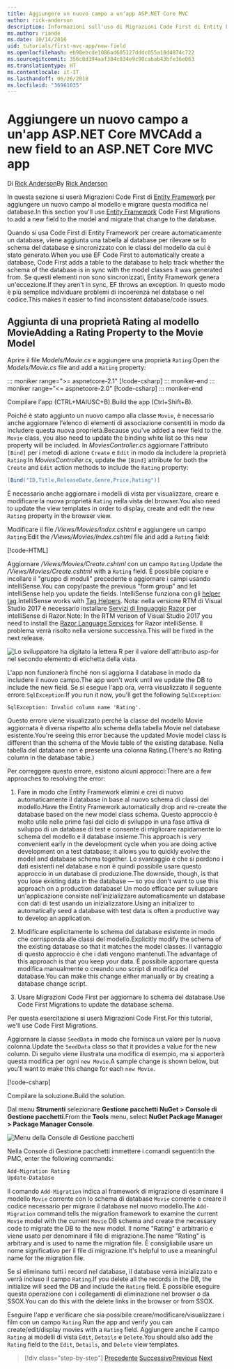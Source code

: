 ```yaml
---
title: Aggiungere un nuovo campo a un'app ASP.NET Core MVC
author: rick-anderson
description: Informazioni sull'uso di Migrazioni Code First di Entity Framework per aggiungere un nuovo campo a un modello ed eseguire la migrazione di questa modifica in un database.
ms.author: riande
ms.date: 10/14/2016
uid: tutorials/first-mvc-app/new-field
ms.openlocfilehash: eb98ebcde1086ad605127dddc055a18d4874c722
ms.sourcegitcommit: 356c8d394aaf384c834e9c90cabab43bfe36e063
ms.translationtype: HT
ms.contentlocale: it-IT
ms.lasthandoff: 06/26/2018
ms.locfileid: "36961035"
---
```

# <a name="add-a-new-field-to-an-aspnet-core-mvc-app"></a><span data-ttu-id="196b9-103">Aggiungere un nuovo campo a un'app ASP.NET Core MVC</span><span class="sxs-lookup"><span data-stu-id="196b9-103">Add a new field to an ASP.NET Core MVC app</span></span>

<span data-ttu-id="196b9-104">Di [Rick Anderson](https://twitter.com/RickAndMSFT)</span><span class="sxs-lookup"><span data-stu-id="196b9-104">By [Rick Anderson](https://twitter.com/RickAndMSFT)</span></span>

<span data-ttu-id="196b9-105">In questa sezione si userà Migrazioni Code First di [Entity Framework](https://docs.microsoft.com/ef/core/get-started/aspnetcore/new-db) per aggiungere un nuovo campo al modello e migrare questa modifica nel database.</span><span class="sxs-lookup"><span data-stu-id="196b9-105">In this section you'll use [Entity Framework](https://docs.microsoft.com/ef/core/get-started/aspnetcore/new-db) Code First Migrations to add a new field to the model and migrate that change to the database.</span></span>

<span data-ttu-id="196b9-106">Quando si usa Code First di Entity Framework per creare automaticamente un database, viene aggiunta una tabella al database per rilevare se lo schema del database è sincronizzato con le classi del modello da cui è stato generato.</span><span class="sxs-lookup"><span data-stu-id="196b9-106">When you use EF Code First to automatically create a database, Code First adds a table to the database to help track whether the schema of the database is in sync with the model classes it was generated from.</span></span> <span data-ttu-id="196b9-107">Se questi elementi non sono sincronizzati, Entity Framework genera un'eccezione.</span><span class="sxs-lookup"><span data-stu-id="196b9-107">If they aren't in sync, EF throws an exception.</span></span> <span data-ttu-id="196b9-108">In questo modo è più semplice individuare problemi di incoerenza nel database o nel codice.</span><span class="sxs-lookup"><span data-stu-id="196b9-108">This makes it easier to find inconsistent database/code issues.</span></span>

## <a name="adding-a-rating-property-to-the-movie-model"></a><span data-ttu-id="196b9-109">Aggiunta di una proprietà Rating al modello Movie</span><span class="sxs-lookup"><span data-stu-id="196b9-109">Adding a Rating Property to the Movie Model</span></span>

<span data-ttu-id="196b9-110">Aprire il file *Models/Movie.cs* e aggiungere una proprietà `Rating`:</span><span class="sxs-lookup"><span data-stu-id="196b9-110">Open the *Models/Movie.cs* file and add a `Rating` property:</span></span>

::: moniker range=">= aspnetcore-2.1"
[!code-csharp[](~/tutorials/first-mvc-app/start-mvc/sample/MvcMovie21/Models/MovieDateRating.cs?highlight=13&name=snippet)]
::: moniker-end
::: moniker range="<= aspnetcore-2.0"
[!code-csharp[](~/tutorials/first-mvc-app/start-mvc/sample/MvcMovie/Models/MovieDateRating.cs?highlight=11&range=7-18)]
::: moniker-end

<span data-ttu-id="196b9-111">Compilare l'app (CTRL+MAIUSC+B).</span><span class="sxs-lookup"><span data-stu-id="196b9-111">Build the app (Ctrl+Shift+B).</span></span>

<span data-ttu-id="196b9-112">Poiché è stato aggiunto un nuovo campo alla classe `Movie`, è necessario anche aggiornare l'elenco di elementi di associazione consentiti in modo da includere questa nuova proprietà.</span><span class="sxs-lookup"><span data-stu-id="196b9-112">Because you've added a new field to the `Movie` class, you also need to update the binding white list so this new property will be included.</span></span> <span data-ttu-id="196b9-113">In *MoviesController.cs* aggiornare l'attributo `[Bind]` per i metodi di azione `Create` e `Edit` in modo da includere la proprietà `Rating`:</span><span class="sxs-lookup"><span data-stu-id="196b9-113">In *MoviesController.cs*, update the `[Bind]` attribute for both the `Create` and `Edit` action methods to include the `Rating` property:</span></span>

```csharp
[Bind("ID,Title,ReleaseDate,Genre,Price,Rating")]
   ```

<span data-ttu-id="196b9-114">È necessario anche aggiornare i modelli di vista per visualizzare, creare e modificare la nuova proprietà `Rating` nella vista del browser.</span><span class="sxs-lookup"><span data-stu-id="196b9-114">You also need to update the view templates in order to display, create and edit the new `Rating` property in the browser view.</span></span>

<span data-ttu-id="196b9-115">Modificare il file */Views/Movies/Index.cshtml* e aggiungere un campo `Rating`:</span><span class="sxs-lookup"><span data-stu-id="196b9-115">Edit the */Views/Movies/Index.cshtml* file and add a `Rating` field:</span></span>

[!code-HTML[](start-mvc/sample/MvcMovie/Views/Movies/IndexGenreRating.cshtml?highlight=17,39&range=24-64)]

<span data-ttu-id="196b9-116">Aggiornare */Views/Movies/Create.cshtml* con un campo `Rating`.</span><span class="sxs-lookup"><span data-stu-id="196b9-116">Update the */Views/Movies/Create.cshtml* with a `Rating` field.</span></span> <span data-ttu-id="196b9-117">È possibile copiare e incollare il "gruppo di moduli" precedente e aggiornare i campi usando intelliSense.</span><span class="sxs-lookup"><span data-stu-id="196b9-117">You can copy/paste the previous "form group" and let intelliSense help you update the fields.</span></span> <span data-ttu-id="196b9-118">IntelliSense funziona con gli [helper tag](xref:mvc/views/tag-helpers/intro).</span><span class="sxs-lookup"><span data-stu-id="196b9-118">IntelliSense works with [Tag Helpers](xref:mvc/views/tag-helpers/intro).</span></span> <span data-ttu-id="196b9-119">Nota: nella versione RTM di Visual Studio 2017 è necessario installare [Servizi di linguaggio Razor](https://marketplace.visualstudio.com/items?itemName=ms-madsk.RazorLanguageServices) per intelliSense di Razor.</span><span class="sxs-lookup"><span data-stu-id="196b9-119">Note: In the RTM verison of Visual Studio 2017 you need to install the [Razor Language Services](https://marketplace.visualstudio.com/items?itemName=ms-madsk.RazorLanguageServices) for Razor intelliSense.</span></span> <span data-ttu-id="196b9-120">Il problema verrà risolto nella versione successiva.</span><span class="sxs-lookup"><span data-stu-id="196b9-120">This will be fixed in the next release.</span></span>

![Lo sviluppatore ha digitato la lettera R per il valore dell'attributo asp-for nel secondo elemento di etichetta della vista.](new-field/_static/cr.png)

<span data-ttu-id="196b9-124">L'app non funzionerà finché non si aggiorna il database in modo da includere il nuovo campo.</span><span class="sxs-lookup"><span data-stu-id="196b9-124">The app won't work until we update the DB to include the new field.</span></span> <span data-ttu-id="196b9-125">Se si esegue l'app ora, verrà visualizzato il seguente errore `SqlException`:</span><span class="sxs-lookup"><span data-stu-id="196b9-125">If you run it now, you'll get the following `SqlException`:</span></span>

`SqlException: Invalid column name 'Rating'.`

<span data-ttu-id="196b9-126">Questo errore viene visualizzato perché la classe del modello Movie aggiornata è diversa rispetto allo schema della tabella Movie nel database esistente.</span><span class="sxs-lookup"><span data-stu-id="196b9-126">You're seeing this error because the updated Movie model class is different than the schema of the Movie table of the existing database.</span></span> <span data-ttu-id="196b9-127">Nella tabella del database non è presente una colonna Rating.</span><span class="sxs-lookup"><span data-stu-id="196b9-127">(There's no Rating column in the database table.)</span></span>

<span data-ttu-id="196b9-128">Per correggere questo errore, esistono alcuni approcci:</span><span class="sxs-lookup"><span data-stu-id="196b9-128">There are a few approaches to resolving the error:</span></span>

1. <span data-ttu-id="196b9-129">Fare in modo che Entity Framework elimini e crei di nuovo automaticamente il database in base al nuovo schema di classi del modello.</span><span class="sxs-lookup"><span data-stu-id="196b9-129">Have the Entity Framework automatically drop and re-create the database based on the new model class schema.</span></span> <span data-ttu-id="196b9-130">Questo approccio è molto utile nelle prime fasi del ciclo di sviluppo in una fase attiva di sviluppo di un database di test e consente di migliorare rapidamente lo schema del modello e il database insieme.</span><span class="sxs-lookup"><span data-stu-id="196b9-130">This approach is very convenient early in the development cycle when you are doing active development on a test database; it allows you to quickly evolve the model and database schema together.</span></span> <span data-ttu-id="196b9-131">Lo svantaggio è che si perdono i dati esistenti nel database e non è quindi possibile usare questo approccio in un database di produzione.</span><span class="sxs-lookup"><span data-stu-id="196b9-131">The downside, though, is that you lose existing data in the database — so you don't want to use this approach on a production database!</span></span> <span data-ttu-id="196b9-132">Un modo efficace per sviluppare un'applicazione consiste nell'inizializzare automaticamente un database con dati di test usando un inizializzatore.</span><span class="sxs-lookup"><span data-stu-id="196b9-132">Using an initializer to automatically seed a database with test data is often a productive way to develop an application.</span></span>

2. <span data-ttu-id="196b9-133">Modificare esplicitamente lo schema del database esistente in modo che corrisponda alle classi del modello.</span><span class="sxs-lookup"><span data-stu-id="196b9-133">Explicitly modify the schema of the existing database so that it matches the model classes.</span></span> <span data-ttu-id="196b9-134">Il vantaggio di questo approccio è che i dati vengono mantenuti.</span><span class="sxs-lookup"><span data-stu-id="196b9-134">The advantage of this approach is that you keep your data.</span></span> <span data-ttu-id="196b9-135">È possibile apportare questa modifica manualmente o creando uno script di modifica del database.</span><span class="sxs-lookup"><span data-stu-id="196b9-135">You can make this change either manually or by creating a database change script.</span></span>

3. <span data-ttu-id="196b9-136">Usare Migrazioni Code First per aggiornare lo schema del database.</span><span class="sxs-lookup"><span data-stu-id="196b9-136">Use Code First Migrations to update the database schema.</span></span>

<span data-ttu-id="196b9-137">Per questa esercitazione si userà Migrazioni Code First.</span><span class="sxs-lookup"><span data-stu-id="196b9-137">For this tutorial, we'll use Code First Migrations.</span></span>

<span data-ttu-id="196b9-138">Aggiornare la classe `SeedData` in modo che fornisca un valore per la nuova colonna.</span><span class="sxs-lookup"><span data-stu-id="196b9-138">Update the `SeedData` class so that it provides a value for the new column.</span></span> <span data-ttu-id="196b9-139">Di seguito viene illustrata una modifica di esempio, ma si apporterà questa modifica per ogni `new Movie`.</span><span class="sxs-lookup"><span data-stu-id="196b9-139">A sample change is shown below, but you'll want to make this change for each `new Movie`.</span></span>

[!code-csharp[](start-mvc/sample/MvcMovie/Models/SeedDataRating.cs?name=snippet1&highlight=6)]

<span data-ttu-id="196b9-140">Compilare la soluzione.</span><span class="sxs-lookup"><span data-stu-id="196b9-140">Build the solution.</span></span>

<span data-ttu-id="196b9-141">Dal menu **Strumenti** selezionare **Gestione pacchetti NuGet > Console di Gestione pacchetti**.</span><span class="sxs-lookup"><span data-stu-id="196b9-141">From the **Tools** menu, select **NuGet Package Manager > Package Manager Console**.</span></span>

  ![Menu della Console di Gestione pacchetti](adding-model/_static/pmc.png)

<span data-ttu-id="196b9-143">Nella Console di Gestione pacchetti immettere i comandi seguenti:</span><span class="sxs-lookup"><span data-stu-id="196b9-143">In the PMC, enter the following commands:</span></span>

```powershell
Add-Migration Rating
Update-Database
```

<span data-ttu-id="196b9-144">Il comando `Add-Migration` indica al framework di migrazione di esaminare il modello `Movie` corrente con lo schema di database `Movie` corrente e creare il codice necessario per migrare il database nel nuovo modello.</span><span class="sxs-lookup"><span data-stu-id="196b9-144">The `Add-Migration` command tells the migration framework to examine the current `Movie` model with the current `Movie` DB schema and create the necessary code to migrate the DB to the new model.</span></span> <span data-ttu-id="196b9-145">Il nome "Rating" è arbitrario e viene usato per denominare il file di migrazione.</span><span class="sxs-lookup"><span data-stu-id="196b9-145">The name "Rating" is arbitrary and is used to name the migration file.</span></span> <span data-ttu-id="196b9-146">È consigliabile usare un nome significativo per il file di migrazione.</span><span class="sxs-lookup"><span data-stu-id="196b9-146">It's helpful to use a meaningful name for the migration file.</span></span>

<span data-ttu-id="196b9-147">Se si eliminano tutti i record nel database, il database verrà inizializzato e verrà incluso il campo `Rating`.</span><span class="sxs-lookup"><span data-stu-id="196b9-147">If you delete all the records in the DB, the initialize will seed the DB and include the `Rating` field.</span></span> <span data-ttu-id="196b9-148">È possibile eseguire questa operazione con i collegamenti di eliminazione nel browser o da SSOX.</span><span class="sxs-lookup"><span data-stu-id="196b9-148">You can do this with the delete links in the browser or from SSOX.</span></span>

<span data-ttu-id="196b9-149">Eseguire l'app e verificare che sia possibile creare/modificare/visualizzare i film con un campo `Rating`.</span><span class="sxs-lookup"><span data-stu-id="196b9-149">Run the app and verify you can create/edit/display movies with a `Rating` field.</span></span> <span data-ttu-id="196b9-150">Aggiungere anche il campo `Rating` ai modelli di vista `Edit`, `Details` e `Delete`.</span><span class="sxs-lookup"><span data-stu-id="196b9-150">You should also add the `Rating` field to the `Edit`, `Details`, and `Delete` view templates.</span></span>

> [!div class="step-by-step"]
> <span data-ttu-id="196b9-151">[Precedente](search.md)
> [Successivo](validation.md)</span><span class="sxs-lookup"><span data-stu-id="196b9-151">[Previous](search.md)
[Next](validation.md)</span></span>  
